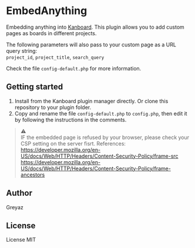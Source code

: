 # EmbedAnything
Embedding anything into [Kanboard](https://github.com/kanboard/kanboard). This plugin allows you to add custom pages as boards in different projects.   

The following parameters will also pass to your custom page as a URL query string:   
`project_id`, `project_title`, `search_query`   

Check the file `config-default.php` for more information.

## Getting started
1. Install from the Kanboard plugin manager directly. Or clone this repository to your plugin folder.
2. Copy and rename the file `config-default.php` to `config.php`, then edit it by following the instructions in the comments.

> ⚠️   
>IF the embedded page is refused by your browser, please check your CSP setting on the server fisrt. References:   
> https://developer.mozilla.org/en-US/docs/Web/HTTP/Headers/Content-Security-Policy/frame-src   
> https://developer.mozilla.org/en-US/docs/Web/HTTP/Headers/Content-Security-Policy/frame-ancestors



## Author
Greyaz

## License
License MIT
